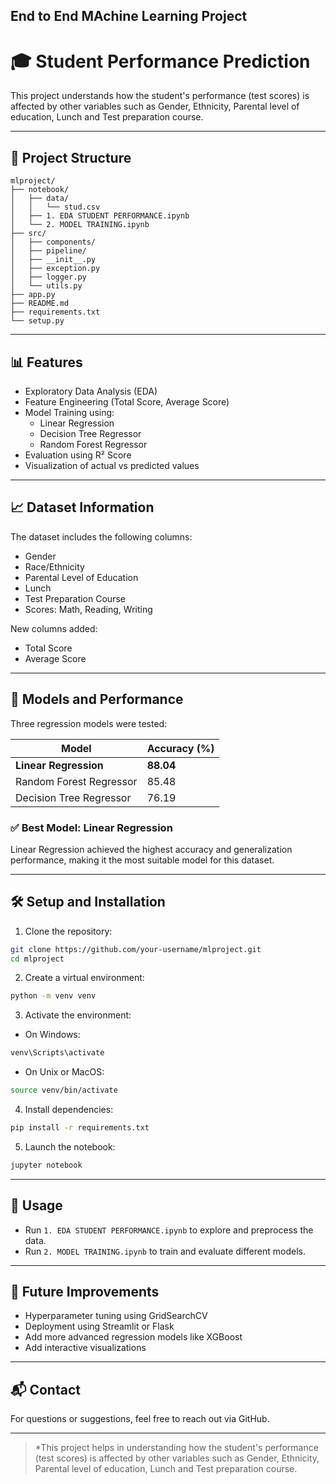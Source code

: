 ## End to End MAchine Learning Project

# 🎓 Student Performance Prediction

This project understands how the student's performance (test scores) is affected by other variables such as Gender, Ethnicity, Parental level of education, Lunch and Test preparation course.

---

## 📁 Project Structure

```
mlproject/
├── notebook/
│   ├── data/
│   │   └── stud.csv
│   ├── 1. EDA STUDENT PERFORMANCE.ipynb
│   └── 2. MODEL TRAINING.ipynb
├── src/
│   ├── components/
│   ├── pipeline/
│   ├── __init__.py
│   ├── exception.py
│   ├── logger.py
│   └── utils.py
├── app.py
├── README.md
├── requirements.txt
└── setup.py
```

---

## 📊 Features

- Exploratory Data Analysis (EDA)
- Feature Engineering (Total Score, Average Score)
- Model Training using:
  - Linear Regression
  - Decision Tree Regressor
  - Random Forest Regressor
- Evaluation using R² Score
- Visualization of actual vs predicted values

---

## 📈 Dataset Information

The dataset includes the following columns:
- Gender
- Race/Ethnicity
- Parental Level of Education
- Lunch
- Test Preparation Course
- Scores: Math, Reading, Writing

New columns added:
- Total Score
- Average Score

---

## 🧠 Models and Performance

Three regression models were tested:

| Model                    | Accuracy (%) |
|--------------------------|--------------|
| **Linear Regression**    | **88.04**     |
| Random Forest Regressor  | 85.48         |
| Decision Tree Regressor  | 76.19         |

### ✅ Best Model: Linear Regression  
Linear Regression achieved the highest accuracy and generalization performance, making it the most suitable model for this dataset.

---

## 🛠️ Setup and Installation

1. Clone the repository:
```bash
git clone https://github.com/your-username/mlproject.git
cd mlproject
```

2. Create a virtual environment:
```bash
python -m venv venv
```

3. Activate the environment:
- On Windows:
```bash
venv\Scripts\activate
```
- On Unix or MacOS:
```bash
source venv/bin/activate
```

4. Install dependencies:
```bash
pip install -r requirements.txt
```

5. Launch the notebook:
```bash
jupyter notebook
```

---

## 📌 Usage

- Run `1. EDA STUDENT PERFORMANCE.ipynb` to explore and preprocess the data.
- Run `2. MODEL TRAINING.ipynb` to train and evaluate different models.

---

## 📌 Future Improvements

- Hyperparameter tuning using GridSearchCV
- Deployment using Streamlit or Flask
- Add more advanced regression models like XGBoost
- Add interactive visualizations

---

## 📬 Contact

For questions or suggestions, feel free to reach out via GitHub.

---

> *This project helps in understanding how the student's performance (test scores) is affected by other variables such as Gender, Ethnicity, Parental level of education, Lunch and Test preparation course.
